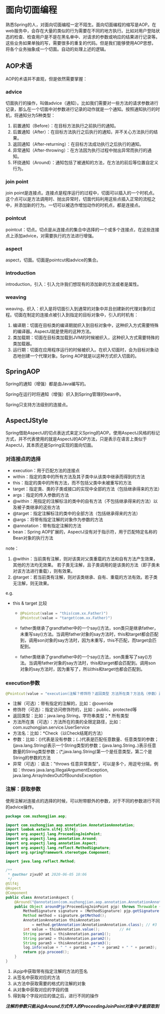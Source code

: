 # 面向切面编程 #

熟悉Spring的人，对面向切面编程一定不陌生。面向切面编程的缩写是AOP。在web服务中，会存在大量的类似的行为需要在不同的地方执行。比如对用户登陆状态的检查、检查用户是不是在黑名单中、对请求的参数或响应的结果进行记录等。这些业务如果单独的写，需要很多的重复的代码。但是我们能够使用AOP思想，将各个业务抽象成一个切面。自动的处理上述的逻辑。

## AOP术语 ##

AOP的术语并不直观，但是依然需要掌握：

### advice ###

切面执行的操作，叫做advice（通知）。比如我们需要对一些方法的请求参数进行记录，那么在一个切面中对参数进行记录的动作就是一个通知。按照通知执行的时机，将通知分为5种类型：

1. 前置通知（Before）：在目标方法执行之前执行的通知。
2. 后置通知（After）：在目标方法执行之后执行的通知，并不关心方法执行的结果。
3. 返回通知（After-returning）：在目标方法成功执行之后执行的通知。
4. 异常通知（After-throwing）：在方法因为执行过程中抛出异常而执行的通知。
5. 环绕通知（Around）：通知包括了被通知的方法，在方法的前后等位置自定义行为。

### join point ###

join point是连接点。连接点是程序运行的过程中，切面可以插入的一个时机点。这个点可以是方法调用时、抛出异常时，切面代码利用这些点插入正常的流程之中，并添加新的行为。一切可以被选作增加动作的时机点，都是连接点。

### pointcut ###

pointcut：切点。切点是从连接点的集合中选择的一个或多个连接点，在这些连接点上添加advice，对需要执行的方法进行增强。

### aspect ###

aspect，切面。切面是pointcut和advice的集合。

### introduction ###

introduction，引入：引入允许我们想现有的添加新的方法或者是属性。

### weaving ###

weaving，织入：织入是将切面引入到通常的对象中并且创建新的代理对象的过程。切面在制定的连接点被引入到指定的目标对象中，引入的时机有：

1. 编译期：切面在目标类的编译期就织入到目标对象中，这种织入方式需要特殊的编译器。AspectJ就是使用的这种方法。
2. 类加载期：切面在目标类加载到JVM的时候被织入，这种织入方式需要特殊的类加载器。
3. 运行期：切面在应用程序运行的时候被织入。在织入切面时，会为目标对象动态地创建一个代理对象。Spring AOP就是以这种方式织入切面的。

## SpringAOP ##

Spring的通知（增强）都是由Java编写的。

Spring在运行时将通知（增强）织入到Spring管理的bean中。

Spring只支持方法级别的连接点。

## AspectJStyle ##

Spring借助AspectJ的切点表达式来定义Spring的AOP。使用AspectJ风格的标记方式，并不代表使用的就是AspectJ的AOP方法，只是表示在语言上类似于AspectJ，其本质还是Spring实现的面向切面。

### 对连接点的选择 ###

+ execution：用于匹配方法的连接点
+ within：指定的类中的所有方法及其子类中从该类中继承而得到的方法
+ this：指定的类中的所有方法，而不包括父类中未被重写的方法
+ target：指定类、类的子类或接口的实现中全部的方法（包括继承得来的方法）
+ args：指定的传入参数的方法
+ @within：用指定的注解标注的类中的自有方法（不包括继承得来的方法）以及被子类继承的这些方法
+ @target：指定注解标注的类中的全部方法（包括继承得来的方法）
+ @args：将带有指定注解的对象作为参数的方法
+ @annotation：带有指定注解的方法
+ bean：Spring AOP扩展的，AspectJ没有对于指示符，用于匹配特定名称的Bean对象的执行方法

note：

1. @within：当前类有注解，则对该类对父类重载的方法和自有方法产生效果，其他的方法均无效果。
   若子类无注解，且子类调用的是该类的方法（即子类未对该方法进行重载），则有效果。
2. @target：若当前类有注解，则对该类继承、自有、重载的方法有效。若子类无注解，则无效果。

e.g.

+ this & target 比较

  + ```java
    @Pointcut(value = "this(com.xx.Father)")
    @Pointcut(value = "target(com.xx.Father)")
    ```

  + father类继承了grandfather中的一个say()方法，son类只是继承father，未重写say()方法。当调用father对象的say方法时，this和target都会匹配到，调用son对象的say方法时，因为未重写，this不匹配，而target会匹配到。

  + father类继承了grandfather中的一个say()方法，son类重写了say()方法。当调用father对象的say方法时，this和target都会匹配到。调用son对象的say方法时，因为重写了，所以this和target也都会匹配到。

### execution参数 ###

```java
@Pointcut(value = "execution(注解？修饰符？返回类型 方法所在类？方法名（参数）异常？)")
```

+ 注解（可选）：带有指定的注解的，比如：@override
+ 修饰符（可选）：指定访问修饰符的，比如：public、protected等
+ 返回类型：比如：java.lang.String，字符串类型；* 所有类型
+ 方法所在类（可选）：方法所在的类的全限定路径，比如：com.xuzhongjian.service.UserService
+ 方法名：比如：*Check（以Check结尾的方法）
+ 参数：比如：()代表是没有参数；(..)代表是匹配任意数量、任意类型的参数；(java.lang.String)表示一个String类型的参数；(java.lang.String..)表示任意数量的String类型参数；(*,java.lang.String)第一个是任意类型，第二个是String的参数的方法
+ 异常（可选）：语法："throws 任意异常类型"，可以是多个，用逗号分隔，例如：throws java.lang.IllegalArgumentException, java.lang.ArrayIndexOutOfBoundsException



### 注解：获取参数 ###

使用注解对连接点的选择的时候，可以附带额外的参数，对于不同的参数进行不同的advice操作。

```java
package com.xuzhongjian.aop;

import com.xuzhongjian.aop.annotation.AnnotationAnnotation;
import lombok.extern.slf4j.Slf4j;
import org.aspectj.lang.ProceedingJoinPoint;
import org.aspectj.lang.annotation.Around;
import org.aspectj.lang.annotation.Aspect;
import org.aspectj.lang.reflect.MethodSignature;
import org.springframework.stereotype.Component;

import java.lang.reflect.Method;

/**
 * @author zjxu97 at 2020-06-05 10:06
 */
@Slf4j
@Aspect
@Component
public class AnnotationAspect {
    @Around("@annotation(com.xuzhongjian.aop.annotation.AnnotationAnnotation)")
    public Object aroundPjp(ProceedingJoinPoint pjp) throws Throwable {
        MethodSignature signature = (MethodSignature) pjp.getSignature();	// #1
        Method method = signature.getMethod();								// #2
        AnnotationAnnotation thisAnnotation 
            = method.getAnnotation(AnnotationAnnotation.class);	// #3
        int value = thisAnnotation.value();			// #4
        String param1 = thisAnnotation.param1();
        String param2 = thisAnnotation.param2();
        String param3 = thisAnnotation.param3();
        log.info(value + " " + param1 + " " + param2 + " " + param3);	// #5
        return pjp.proceed();
    }
}
```

1. 从pjp中获取带有指定注解的方法的签名
2. 从签名中获取对应的方法
3. 从方法中获取需要的格式的注解的对象
4. 从对象中获取对应的字段的值
5. 得到每个字段对应的值之后，进行不同的操作

***注解的参数只能从@Around方式传入的ProceedingJoinPoint对象中才能获取到***

